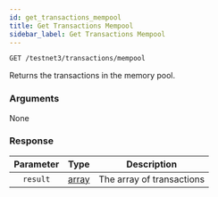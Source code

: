 ```yaml
---
id: get_transactions_mempool
title: Get Transactions Mempool
sidebar_label: Get Transactions Mempool
---
```


```bash title=ENDPOINT
GET /testnet3/transactions/mempool
```

Returns the transactions in the memory pool.

### Arguments

None

### Response

| Parameter |                    Type                    |        Description        |
|:---------:|:------------------------------------------:|:-------------------------:|
| `result`  | [array](../../concepts/03_transactions.md) | The array of transactions |